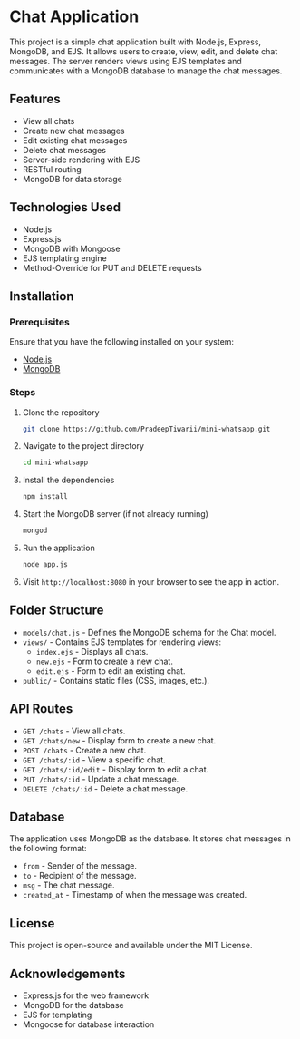 # Chat Application

This project is a simple chat application built with Node.js, Express, MongoDB, and EJS. It allows users to create, view, edit, and delete chat messages. The server renders views using EJS templates and communicates with a MongoDB database to manage the chat messages.

## Features

- View all chats
- Create new chat messages
- Edit existing chat messages
- Delete chat messages
- Server-side rendering with EJS
- RESTful routing
- MongoDB for data storage

## Technologies Used

- Node.js
- Express.js
- MongoDB with Mongoose
- EJS templating engine
- Method-Override for PUT and DELETE requests

## Installation

### Prerequisites
Ensure that you have the following installed on your system:

- [Node.js](https://nodejs.org/)
- [MongoDB](https://www.mongodb.com/)

### Steps

1. Clone the repository
   ```bash
   git clone https://github.com/PradeepTiwarii/mini-whatsapp.git
   ```

2. Navigate to the project directory
   ```bash
   cd mini-whatsapp
   ```

3. Install the dependencies
   ```bash
   npm install
   ```

4. Start the MongoDB server (if not already running)
   ```bash
   mongod
   ```

5. Run the application
   ```bash
   node app.js
   ```

6. Visit `http://localhost:8080` in your browser to see the app in action.

## Folder Structure

- `models/chat.js` - Defines the MongoDB schema for the Chat model.
- `views/` - Contains EJS templates for rendering views:
  - `index.ejs` - Displays all chats.
  - `new.ejs` - Form to create a new chat.
  - `edit.ejs` - Form to edit an existing chat.
- `public/` - Contains static files (CSS, images, etc.).

## API Routes

- `GET /chats` - View all chats.
- `GET /chats/new` - Display form to create a new chat.
- `POST /chats` - Create a new chat.
- `GET /chats/:id` - View a specific chat.
- `GET /chats/:id/edit` - Display form to edit a chat.
- `PUT /chats/:id` - Update a chat message.
- `DELETE /chats/:id` - Delete a chat message.

## Database

The application uses MongoDB as the database. It stores chat messages in the following format:

- `from` - Sender of the message.
- `to` - Recipient of the message.
- `msg` - The chat message.
- `created_at` - Timestamp of when the message was created.

## License

This project is open-source and available under the MIT License.

## Acknowledgements

- Express.js for the web framework
- MongoDB for the database
- EJS for templating
- Mongoose for database interaction

